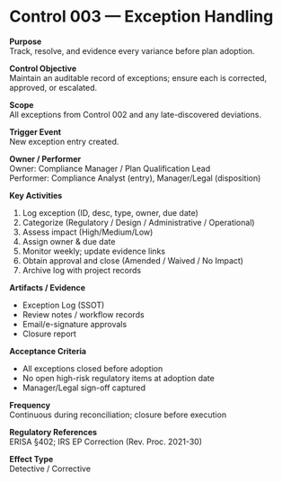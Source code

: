 # Control 003 — Exception Handling

**Purpose**  
Track, resolve, and evidence every variance before plan adoption.

**Control Objective**  
Maintain an auditable record of exceptions; ensure each is corrected, approved, or escalated.

**Scope**  
All exceptions from Control 002 and any late-discovered deviations.

**Trigger Event**  
New exception entry created.

**Owner / Performer**  
Owner: Compliance Manager / Plan Qualification Lead  
Performer: Compliance Analyst (entry), Manager/Legal (disposition)

**Key Activities**
1) Log exception (ID, desc, type, owner, due date)  
2) Categorize (Regulatory / Design / Administrative / Operational)  
3) Assess impact (High/Medium/Low)  
4) Assign owner & due date  
5) Monitor weekly; update evidence links  
6) Obtain approval and close (Amended / Waived / No Impact)  
7) Archive log with project records

**Artifacts / Evidence**
- Exception Log (SSOT)  
- Review notes / workflow records  
- Email/e-signature approvals  
- Closure report

**Acceptance Criteria**
- All exceptions closed before adoption  
- No open high-risk regulatory items at adoption date  
- Manager/Legal sign-off captured

**Frequency**  
Continuous during reconciliation; closure before execution

**Regulatory References**  
ERISA §402; IRS EP Correction (Rev. Proc. 2021-30)

**Effect Type**  
Detective / Corrective
